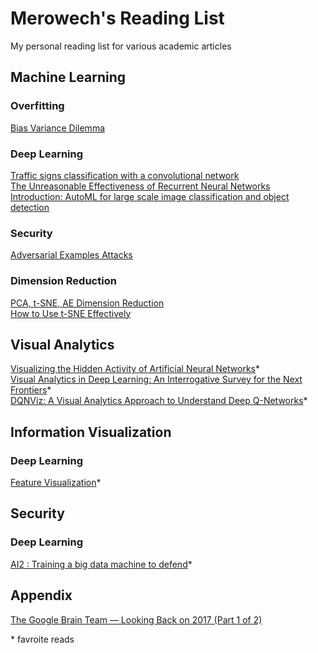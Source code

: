 # Merowech's Reading List
My personal reading list for various academic articles

## Machine Learning

### Overfitting

[Bias Variance Dilemma](https://ml.berkeley.edu/blog/2017/07/13/tutorial-4/)

### Deep Learning

[Traffic signs classification with a convolutional network](https://navoshta.com/traffic-signs-classification/)  
[The Unreasonable Effectiveness of Recurrent Neural Networks](http://karpathy.github.io/2015/05/21/rnn-effectiveness/)  
[Introduction: AutoML for large scale image classification and object detection](https://research.googleblog.com/2017/11/automl-for-large-scale-image.html)

### Security

[Adversarial Examples Attacks](https://blog.openai.com/adversarial-example-research/)

### Dimension Reduction

[PCA, t-SNE, AE Dimension Reduction](https://towardsdatascience.com/reducing-dimensionality-from-dimensionality-reduction-techniques-f658aec24dfe)  
[How to Use t-SNE Effectively](https://distill.pub/2016/misread-tsne/)

## Visual Analytics

[Visualizing the Hidden Activity of Artificial Neural Networks](http://www.cs.rug.nl/~alext/PAPERS/VAST16/paper.pdf)*  
[Visual Analytics in Deep Learning: An Interrogative Survey for the Next Frontiers](https://arxiv.org/pdf/1801.06889.pdf)*  
[DQNViz: A Visual Analytics Approach to Understand Deep Q-Networks](https://junpengw.bitbucket.io/image/research/vast18.pdf)*

## Information Visualization

### Deep Learning

[Feature Visualization](https://distill.pub/2017/feature-visualization/)*

## Security

### Deep Learning

[AI2
: Training a big data machine to defend](https://people.csail.mit.edu/kalyan/AI2_Paper.pdf)*

## Appendix

[The Google Brain Team — Looking Back on 2017 (Part 1 of 2)](https://research.googleblog.com/2018/01/the-google-brain-team-looking-back-on.html)

\* favroite reads

